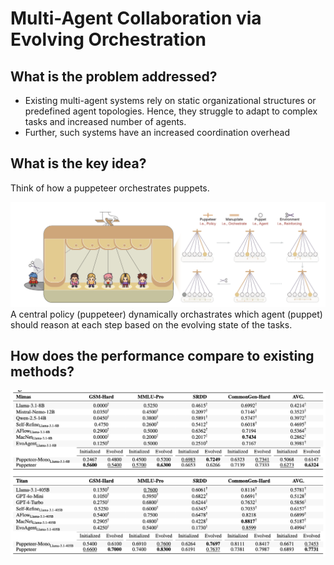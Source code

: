 # Multi-Agent Collaboration via Evolving Orchestration

## What is the problem addressed?
* Existing multi-agent systems rely on static organizational structures or predefined agent topologies. Hence, they struggle to adapt to complex tasks and increased number of agents.
 * Further, such systems have an increased coordination overhead

## What is the key idea?
Think of how a puppeteer orchestrates puppets. 

<img src="../media/puppet-master.png" width=600/>
A central policy (puppeteer) dynamically orchastrates which agent (puppet) should reason at each step based on the evolving state of the tasks.

## How does the performance compare to existing methods?

<img src="../media/puppet-perf.png" width=600/>
